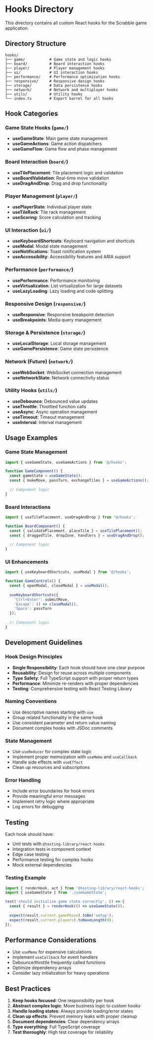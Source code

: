 # Hooks Directory

This directory contains all custom React hooks for the Scrabble game application.

## Directory Structure

```
hooks/
├── game/           # Game state and logic hooks
├── board/          # Board interaction hooks
├── player/         # Player management hooks
├── ui/             # UI interaction hooks
├── performance/    # Performance optimization hooks
├── responsive/     # Responsive design hooks
├── storage/        # Data persistence hooks
├── network/        # Network and multiplayer hooks
├── utils/          # Utility hooks
└── index.ts        # Export barrel for all hooks
```

## Hook Categories

### Game State Hooks (`game/`)
- **useGameState**: Main game state management
- **useGameActions**: Game action dispatchers
- **useGameFlow**: Game flow and phase management

### Board Interaction (`board/`)
- **useTilePlacement**: Tile placement logic and validation
- **useBoardValidation**: Real-time move validation
- **useDragAndDrop**: Drag and drop functionality

### Player Management (`player/`)
- **usePlayerState**: Individual player state
- **useTileRack**: Tile rack management
- **useScoring**: Score calculation and tracking

### UI Interaction (`ui/`)
- **useKeyboardShortcuts**: Keyboard navigation and shortcuts
- **useModal**: Modal state management
- **useNotifications**: Toast notification system
- **useAccessibility**: Accessibility features and ARIA support

### Performance (`performance/`)
- **usePerformance**: Performance monitoring
- **useVirtualization**: List virtualization for large datasets
- **useLazyLoading**: Lazy loading and code splitting

### Responsive Design (`responsive/`)
- **useResponsive**: Responsive breakpoint detection
- **useBreakpoints**: Media query management

### Storage & Persistence (`storage/`)
- **useLocalStorage**: Local storage management
- **useGamePersistence**: Game state persistence

### Network (Future) (`network/`)
- **useWebSocket**: WebSocket connection management
- **useNetworkState**: Network connectivity status

### Utility Hooks (`utils/`)
- **useDebounce**: Debounced value updates
- **useThrottle**: Throttled function calls
- **useAsync**: Async operation management
- **useTimeout**: Timeout management
- **useInterval**: Interval management

## Usage Examples

### Game State Management
```typescript
import { useGameState, useGameActions } from '@/hooks';

function GameComponent() {
  const gameState = useGameState();
  const { makeMove, passTurn, exchangeTiles } = useGameActions();
  
  // Component logic
}
```

### Board Interactions
```typescript
import { useTilePlacement, useDragAndDrop } from '@/hooks';

function BoardComponent() {
  const { validatePlacement, placeTile } = useTilePlacement();
  const { draggedTile, dropZone, handlers } = useDragAndDrop();
  
  // Component logic
}
```

### UI Enhancements
```typescript
import { useKeyboardShortcuts, useModal } from '@/hooks';

function GameControls() {
  const { openModal, closeModal } = useModal();
  
  useKeyboardShortcuts({
    'Ctrl+Enter': submitMove,
    'Escape': () => closeModal(),
    'Space': passTurn
  });
  
  // Component logic
}
```

## Development Guidelines

### Hook Design Principles
- **Single Responsibility**: Each hook should have one clear purpose
- **Reusability**: Design for reuse across multiple components
- **Type Safety**: Full TypeScript support with proper return types
- **Performance**: Minimize re-renders with proper dependencies
- **Testing**: Comprehensive testing with React Testing Library

### Naming Conventions
- Use descriptive names starting with `use`
- Group related functionality in the same hook
- Use consistent parameter and return value naming
- Document complex hooks with JSDoc comments

### State Management
- Use `useReducer` for complex state logic
- Implement proper memoization with `useMemo` and `useCallback`
- Handle side effects with `useEffect`
- Clean up resources and subscriptions

### Error Handling
- Include error boundaries for hook errors
- Provide meaningful error messages
- Implement retry logic where appropriate
- Log errors for debugging

## Testing

Each hook should have:
- Unit tests with `@testing-library/react-hooks`
- Integration tests in component context
- Edge case testing
- Performance testing for complex hooks
- Mock external dependencies

### Testing Example
```typescript
import { renderHook, act } from '@testing-library/react-hooks';
import { useGameState } from './useGameState';

test('should initialize game state correctly', () => {
  const { result } = renderHook(() => useGameState());
  
  expect(result.current.gamePhase).toBe('setup');
  expect(result.current.players).toHaveLength(0);
});
```

## Performance Considerations

- Use `useMemo` for expensive calculations
- Implement `useCallback` for event handlers
- Debounce/throttle frequently called functions
- Optimize dependency arrays
- Consider lazy initialization for heavy operations

## Best Practices

1. **Keep hooks focused**: One responsibility per hook
2. **Abstract complex logic**: Move business logic to custom hooks
3. **Handle loading states**: Always provide loading/error states
4. **Clean up effects**: Prevent memory leaks with proper cleanup
5. **Document dependencies**: Clear dependency arrays
6. **Type everything**: Full TypeScript coverage
7. **Test thoroughly**: High test coverage for reliability 